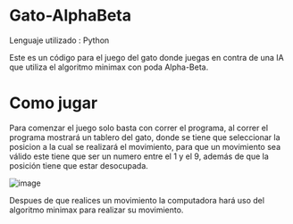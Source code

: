 # Gato-AlphaBeta
Lenguaje utilizado : Python

Este es un código para el juego del gato donde juegas en contra de una IA que utiliza el algoritmo minimax con poda Alpha-Beta.

# Como jugar
Para comenzar el juego solo basta con correr el programa, al correr el programa mostrará un tablero del gato, donde se tiene que seleccionar la posicion a la cual se realizará el movimiento, para que un movimiento sea válido este tiene que ser un numero entre el 1 y el 9, además de que la posición tiene que estar desocupada.

![image](https://github.com/JandroBv/Gato-AlphaBeta/assets/125157604/7dcbb9e5-9085-4f1d-8898-e0d7df5d6898)

Despues de que realices un movimiento la computadora hará uso del algoritmo minimax para realizar su movimiento.
